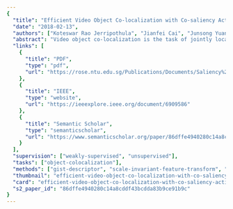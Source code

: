```yaml
---
{
  "title": "Efficient Video Object Co-localization with Co-saliency Activated Tracklets",
  "date": "2018-02-13",
  "authors": ["Koteswar Rao Jerripothula", "Jianfei Cai", "Junsong Yuan"],
  "abstract": "Video object co-localization is the task of jointly localizing common visual objects across videos. Due to the large variations both across the videos and within each video, it is quite challenging to identify and track the common objects jointly. Unlike the previous joint frameworks that use a large number of bounding box proposals to attack the problem, we propose to leverage co-saliency activated tracklets to efficiently address the problem. To highlight the common object regions, we first explore inter-video commonness, intra-video commonness, and motion saliency to generate the co-saliency maps for a small number of selected key frames at regular intervals. Object proposals of high objectness and co-saliency scores in those frames are tracked across each interval to build tracklets. Finally, the best tube for a video is obtained through selecting the optimal tracklet from each interval with the help of confidence and smoothness constraints. Experimental results on the benchmark YouTube-objects dataset show that the proposed method outperforms the state-of-the-art methods in terms of accuracy and speed under both weakly supervised and unsupervised settings. Moreover, by noticing the existing benchmark dataset lacks of sufficient annotations for object localization (only one annotated frame per video), we further annotate more than 15k frames of the YouTube videos and develop a new benchmark dataset for video co-localization.",
  "links": [
    {
      "title": "PDF",
      "type": "pdf",
      "url": "https://rose.ntu.edu.sg/Publications/Documents/Saliency%20Detection/Efficient%20Video%20Object%20Co-localization%20with%20Co-saliency%20Activated%20Tracklets.pdf"
    },
    {
      "title": "IEEE",
      "type": "website",
      "url": "https://ieeexplore.ieee.org/document/6909586"
    },
    {
      "title": "Semantic Scholar",
      "type": "semanticscholar",
      "url": "https://www.semanticscholar.org/paper/86dffe4940280c14a8cddf43bcdda83b9ce91b9c"
    }
  ],
  "supervision": ["weakly-supervised", "unsupervised"],
  "tasks": ["object-colocalization"],
  "methods": ["gist-descriptor", "scale-invariant-feature-transform", "grab-cut"],
  "thumbnail": "efficient-video-object-co-localization-with-co-saliency-activated-tracklets-thumb.jpg",
  "card": "efficient-video-object-co-localization-with-co-saliency-activated-tracklets-card.jpg",
  "s2_paper_id": "86dffe4940280c14a8cddf43bcdda83b9ce91b9c"
}
---
```

